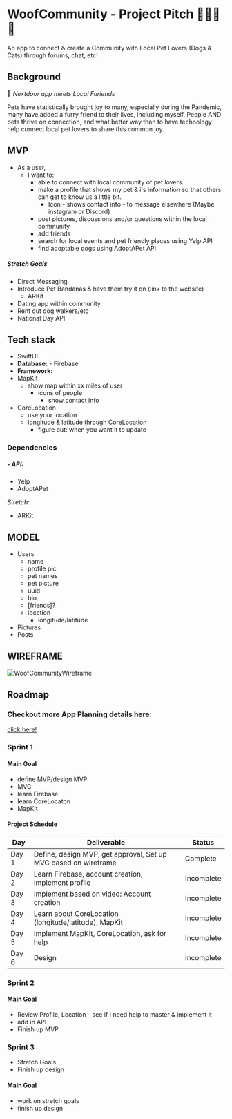 # WoofCommunity - Project Pitch 🦴🐶🐱🏡

An app to connect & create a Community with Local Pet Lovers (Dogs & Cats) through forums, chat, etc! 

## Background

🤝 *Nextdoor app meets Local Furiends*  

Pets have statistically brought joy to many, especially during the Pandemic, many have added a furry friend to their lives, including myself.
People AND pets thrive on connection, and what better way than to have technology help connect local pet lovers to share this common joy. 

## MVP
- As a user,
    - I want to:
        - able to connect with local community of pet lovers.
        - make a profile that shows my pet & i's information so that others can get to know us a little bit.
            - Icon - shows contact info - to message elsewhere (Maybe instagram or Discord) 
        - post pictures, discussions and/or questions within the local community
        - add friends 
        - search for local events and pet friendly places using Yelp API
        - find adoptable dogs using AdoptAPet API

##### *Stretch Goals*
- Direct Messaging
- Introduce Pet Bandanas & have them try it on (link to the website)
    - ARKit
- Dating app within community 
- Rent out dog walkers/etc 
- National Day API


## Tech stack
- SwiftUI
- **Database:**  - Firebase
- **Framework:**
- MapKit
    - show map within xx miles of user
        - icons of people
            - show contact info
- CoreLocation
    - use your location
    - longitude & latitude through CoreLocation
        - figure out: when you want it to update

### Dependencies
##### - API:
- Yelp
- AdoptAPet

*Stretch:*
- ARKit


## MODEL

- Users 
    - name
    - profile pic 
    - pet names
    - pet picture
    - uuid
    - bio
    - [friends]?
    - location
        - longitude/latitude
 - Pictures
- Posts

## WIREFRAME
![WoofCommunityWireframe](https://user-images.githubusercontent.com/53194460/178334753-381eb888-8657-497c-9e64-1b215c63fe0d.png)

## Roadmap

### Checkout more App Planning details here: 
[click here! ](https://docs.google.com/document/d/1sBckd48B2xcUbnKlFZHFguPw07xaPJig59OZunE8oT8/edit?usp=sharing 
)
 



### Sprint 1
#### Main Goal

- define MVP/design MVP
- MVC
- learn Firebase
- learn CoreLocaton
- MapKit



#### Project Schedule
| Day   | Deliverable                          | Status     |
| ----- | ------------------------------------ | ---------- |
| Day 1 |  Define, design MVP, get approval, Set up MVC based on wireframe            | Complete |
| Day 2 | Learn Firebase, account creation, Implement profile | Incomplete |
| Day 3 | Implement based on video: Account creation  | Incomplete|
| Day 4 |  Learn about CoreLocation (longitude/latitude), MapKit    | Incomplete |
| Day 5 | Implement MapKit, CoreLocation, ask for help |  Incomplete|
| Day 6  | Design   | Incomplete |




### Sprint 2

#### Main Goal
- Review Profile, Location - see if I need help to master & implement it 
- add in API
- Finish up MVP 

### Sprint 3
- Stretch Goals 
- Finish up design 

#### Main Goal

- work on stretch goals
- finish up design 